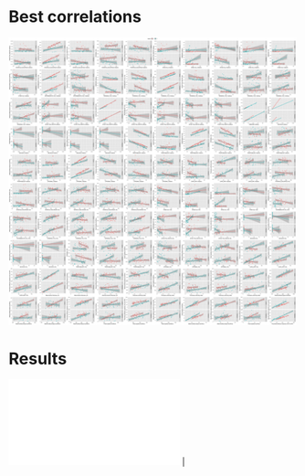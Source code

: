 # Best correlations 

![Image](./images/1_best_regressions.png)




# Results

![my link](./images/predictions_sep.htm)
                              |











